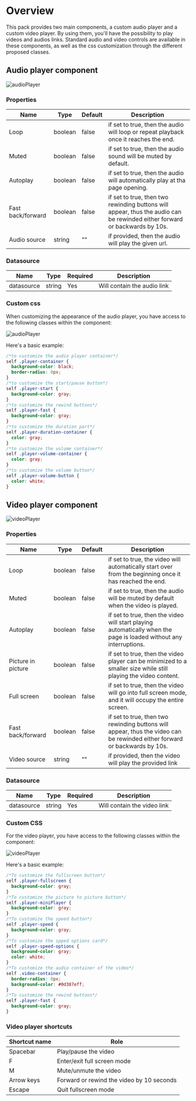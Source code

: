 # Overview

This pack provides two main components, a custom audio player and a custom video player. By using them, you'll have the possibility to play videos and audios links. Standard audio and video controls are available in these components, as well as the css customization through the different proposed classes.

## Audio player component

![audioPlayer](https://github.com/b-fadwa/audio-player/blob/develop/public/audioPlayer.png)

### Properties

| Name              | Type    | Default | Description                                                                                                                |
| ----------------- | ------- | ------- | -------------------------------------------------------------------------------------------------------------------------- |
| Loop              | boolean | false   | if set to true, then the audio will loop or repeat playback once it reaches the end.                                       |
| Muted             | boolean | false   | if set to true, then the audio sound will be muted by default.                                                             |
| Autoplay          | boolean | false   | if set to true, then the audio will automatically play at tha page opening.                                                |
| Fast back/forward | boolean | false   | if set to true, then two rewinding buttons will appear, thus the audio can be rewinded either forward or backwards by 10s. |
| Audio source      | string  | ""      | if provided, then the audio will play the given url.                                                                       |

### Datasource

| Name       | Type   | Required | Description                 |
| ---------- | ------ | -------- | --------------------------- |
| datasource | string | Yes      | Will contain the audio link |

### Custom css

When customizing the appearance of the audio player, you have access to the following classes within the component:

![audioPlayer](https://github.com/b-fadwa/audio-player/blob/develop/public/customAudio.png)

Here's a basic example:
```css
/*to customize the audio player container*/
self .player-container {
  background-color: black;
  border-radius: 0px;
}
/*to customize the start/pause button*/
self .player-start {
  background-color: gray;
}
/*to customize the rewind buttons*/
self .player-fast {
  background-color: gray;
}
/*to customize the duration part*/
self .player-duration-container {
  color: gray;
}
/*to customize the volume container*/
self .player-volume-container {
  color: gray;
}
/*to customize the volume button*/
self .player-volume-button {
  color: white;
}
```

## Video player component

![videoPlayer](https://github.com/b-fadwa/audio-player/blob/develop/public/videoPlayer.png)

### Properties

| Name               | Type    | Default | Description                                                                                                                |
| ------------------ | ------- | ------- | -------------------------------------------------------------------------------------------------------------------------- |
| Loop               | boolean | false   | if set to true, the video will automatically start over from the beginning once it has reached the end.                    |
| Muted              | boolean | false   | if set to true, then the audio will be muted by default when the video is played.                                          |
| Autoplay           | boolean | false   | if set to true, then the video will start playing automatically when the page is loaded without any interruptions.         |
| Picture in picture | boolean | false   | if set to true, then the video player can be minimized to a smaller size while still playing the video content.            |
| Full screen        | boolean | false   | if set to true, then the video will go into full screen mode, and it will occupy the entire screen.                        |
| Fast back/forward  | boolean | false   | if set to true, then two rewinding buttons will appear, thus the video can be rewinded either forward or backwards by 10s. |
| Video source       | string  | ""      | if provided, then the video will play the provided link                                                                    |

### Datasource

| Name       | Type   | Required | Description                 |
| ---------- | ------ | -------- | --------------------------- |
| datasource | string | Yes      | Will contain the video link |

### Custom CSS

For the video player, you have access to the following classes within the component:

![videoPlayer](https://github.com/b-fadwa/audio-player/blob/develop/public/customVideo.png)

Here's a basic example:
```css
/*To customize the fullscreen button*/
self .player-fullscreen {
  background-color: gray;
}
/*To customize the picture to picture button*/
self .player-miniPlayer {
  background-color: gray;
}
/*To customize the speed button*/
self .player-speed {
  background-color: gray;
}
/*To customize the spped options card*/
self .player-speed-options {
  background-color: gray;
  color: white;
}
/*To customize the audio container of the video*/
self .video-container {
  border-radius: 0px;
  background-color: #0d387eff;
}
/*To customize the rewind buttons*/
self .player-fast {
  background-color: gray;
}
```

### Video player shortcuts

| Shortcut name     | Role |                                                                                                     
| ----------------- | ---- | 
| Spacebar          | Play/pause the video| 
| F                 | Enter/exit full screen mode|   
| M                 | Mute/unmute the video|   
| Arrow keys        | Forward or rewind the video by 10 seconds|   
| Escape            | Quit fullscreen mode|